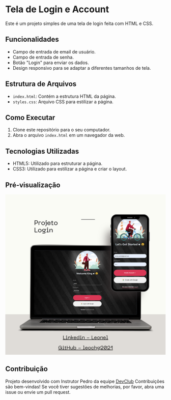 <h1> Tela de Login e Account</h1>
Este é um projeto simples de uma tela de login feita com HTML e CSS.

## Funcionalidades

- Campo de entrada de email de usuário.
- Campo de entrada de senha.
- Botão "Login" para enviar os dados.
- Design responsivo para se adaptar a diferentes tamanhos de tela.

## Estrutura de Arquivos

- `index.html`: Contém a estrutura HTML da página.
- `styles.css`: Arquivo CSS para estilizar a página.

## Como Executar

1. Clone este repositório para o seu computador.
2. Abra o arquivo `index.html` em um navegador da web.

## Tecnologias Utilizadas

- HTML5: Utilizado para estruturar a página.
- CSS3: Utilizado para estilizar a página e criar o layout.

## Pré-visualização

<img src="https://github.com/leochg2021/Proj_logins/blob/main/img/Mockup_Login.png?raw=true"> <br>


## Contribuição
<ha>Projeto desenvolvido com Instrutor Pedro da equipe <a href="https://rodolfomori.com.br/devClub">DevClub</a></h2>
Contribuições são bem-vindas! Se você tiver sugestões de melhorias, por favor, abra uma issue ou envie um pull request.
